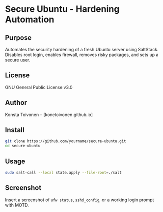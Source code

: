 # Secure Ubuntu - Hardening Automation

## Purpose
Automates the security hardening of a fresh Ubuntu server using SaltStack. Disables root login, enables firewall, removes risky packages, and sets up a secure user.

## License
GNU General Public License v3.0

## Author
Konsta Toivonen – [konetoivonen.github.io]

## Install
```bash
git clone https://github.com/yourname/secure-ubuntu.git
cd secure-ubuntu
```

## Usage
```bash
sudo salt-call --local state.apply --file-root=./salt
```

## Screenshot
Insert a screenshot of `ufw status`, `sshd_config`, or a working login prompt with MOTD.
